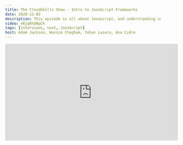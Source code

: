 ```yaml
---
title: The CloudSkills Show - Intro to JavaScript Frameworks
date: 2020-11-05
description: This episode is all about Javascript, and understanding some of the frameworks. In the show, we’ll get an introduction to Node.js - a runtime which allows developers to use Javacript on the server-side and in the cloud.
video: eRjqRhdWpCk
tags: [interviews, nuxt, JavaScript]
host: Adam Jackson, Wassim Chegham, Yohan Lasora, Ana Cidre
---
```


<iframe width="560" height="315" src="https://www.youtube.com/embed/eRjqRhdWpCk" frameborder="0" allow="accelerometer; autoplay; clipboard-write; encrypted-media; gyroscope; picture-in-picture" allowfullscreen></iframe>
